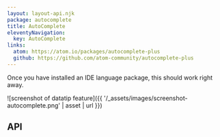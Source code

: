 ```yaml
---
layout: layout-api.njk
package: autocomplete
title: AutoComplete
eleventyNavigation:
  key: AutoComplete
links:
  atom: https://atom.io/packages/autocomplete-plus
  github: https://github.com/atom-community/autocomplete-plus
---
```


Once you have installed an IDE language package, this should work right away.

![screenshot of datatip feature]({{ '/_assets/images/screenshot-autocomplete.png' | asset | url }})

## API
